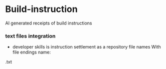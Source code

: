 # Build-instruction
AI generated receipts of build instructions



### text files integration

- developer skills is instruction settlement as a repository file names
  With file endings name: 

.txt
